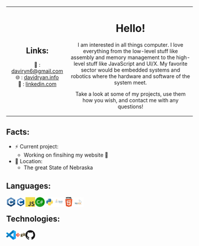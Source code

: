 

<table width="100%">
  <tr>
  <td width="29%"> <!-- golden ratio -->
    <div align="center">
      <h2>
        Links:
      </h2>
    📧 : <a href="mailto:davidryn6@gmail.com">daviryn6@gmail.com</a> </br>
    🌐 : <a href="http://www.davidryan.info">davidryan.info</a> </br>
    🔗 : <a href="https://www.linkedin.com/in/david-ryan-engineer/">linkedin.com</a>
    </div>
   </td>
  <td width="61%">
    <div align="center">
      <h1>
        Hello!
      </h1>
I am interested in all things computer. I love everything from the low-level stuff like assembly and memory management to the high-level stuff like JavaScript and UI/X. My favorite sector would be embedded systems and robotics where the hardware and software of the system meet.

Take a look at some of my projects, use them how you wish, and contact me with any questions!
  
</div>
  </td>
</table>

## Facts:
- ⚡ Current project:
  - Working on finsihing my website 🚧
- 📍 Location:
  - The great State of Nebraska




  
<!--  <img align="left" alt="JavaScript" width="26px" src="" /> -->
 
  

##  Languages:

<img align="left" alt="C++" width="26px" src="https://raw.githubusercontent.com/github/explore/180320cffc25f4ed1bbdfd33d4db3a66eeeeb358/topics/cpp/cpp.png" />
<img align="left" alt="C" width="26px" src="https://raw.githubusercontent.com/github/explore/f3e22f0dca2be955676bc70d6214b95b13354ee8/topics/c/c.png" />
<img align="left" alt="JavaScript" width="26px" src="https://raw.githubusercontent.com/github/explore/80688e429a7d4ef2fca1e82350fe8e3517d3494d/topics/javascript/javascript.png" />
<img align="left" alt="C#" width="26px" src="https://raw.githubusercontent.com/github/explore/80688e429a7d4ef2fca1e82350fe8e3517d3494d/topics/csharp/csharp.png" />

<img align="left" alt="Python" width="26px" src="https://raw.githubusercontent.com/github/explore/80688e429a7d4ef2fca1e82350fe8e3517d3494d/topics/python/python.png" />

<img align="left" alt="Java" width="26px" src="https://raw.githubusercontent.com/github/explore/80688e429a7d4ef2fca1e82350fe8e3517d3494d/topics/java/java.png" />

<img align="left" alt="HTML" width="26px" src="https://raw.githubusercontent.com/github/explore/80688e429a7d4ef2fca1e82350fe8e3517d3494d/topics/html/html.png" />

<img align="left" alt="MySQL" width="26px" src="https://raw.githubusercontent.com/github/explore/80688e429a7d4ef2fca1e82350fe8e3517d3494d/topics/mysql/mysql.png" />

</br>


##  Technologies:

<img align="left" alt="Visual Studio Code" width="26px" src="https://raw.githubusercontent.com/github/explore/80688e429a7d4ef2fca1e82350fe8e3517d3494d/topics/visual-studio-code/visual-studio-code.png" />

<img align="left" alt="Git" width="26px" src="https://raw.githubusercontent.com/github/explore/80688e429a7d4ef2fca1e82350fe8e3517d3494d/topics/git/git.png" />

<img align="left" alt="GitHub" width="26px" src="https://raw.githubusercontent.com/github/explore/78df643247d429f6cc873026c0622819ad797942/topics/github/github.png" />

